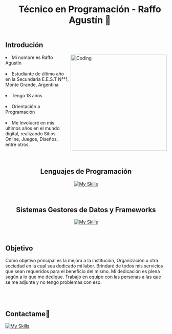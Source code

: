 <!--h1 without bottom border-->
<div id="user-content-toc">
  <ul align="center">
    <summary><h1 style="display: inline-block"> Técnico en Programación - Raffo Agustín 👋</h1></summary>
  </ul>
</div>


## Introdución

<img align="right" alt="Coding" width="300" src="https://i.pinimg.com/originals/81/17/8b/81178b47a8598f0c81c4799f2cdd4057.gif">

<li>Mi nombre es Raffo Agustín</li><br>
<li>Estudiante de último año en la Secundaria E.E.S.T N°°1, Monte Grande, Argentina</li><br>
<li>Tengo 18 años</li><br>
<li>Orientación a Programación</li><br>
<li>Me Involucré en mis ultimos años en el mundo digital, realizando Sitios Online, Juegos, Diseños, entre otros.</li><br>

<br>

<h2 align="center">Lenguajes de Programación</h2>
<div align="center">
  
  [![My Skills](https://skillicons.dev/icons?i=js,html,css,php,python,java,ruby)](https://skillicons.dev)
</div>

<br>

<h2 align="center">Sistemas Gestores de Datos y Frameworks</h2>

<div align="center">
  
[![My Skills](https://skillicons.dev/icons?i=mysql,spring,bootstrap,firebase,django,jquery)](https://skillicons.dev)
</div>

<br>

## Objetivo

Como objetivo principal es la mejora a la institución, Organización u otra sociedad en la cual sea dedicado mi labor. Brindaré de todos mis servicios que sean requeridos para el beneficio del mismo. Mi dedicación es plena según a lo que me dedique. Trabajo en equipo con las personas a las que se me adjunte y no tengo problemas con eso.

<br><br>

## Contactame🤝

[![My Skills](https://skillicons.dev/icons?i=instagram,twitter,linkedin)](https://skillicons.dev)


